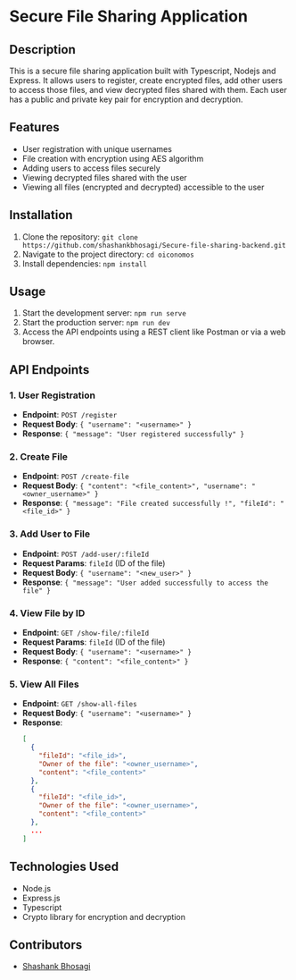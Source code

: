 # Secure File Sharing Application

## Description

This is a secure file sharing application built with Typescript, Nodejs and Express. It allows users to register, create encrypted files, add other users to access those files, and view decrypted files shared with them. Each user has a public and private key pair for encryption and decryption.

## Features

- User registration with unique usernames
- File creation with encryption using AES algorithm
- Adding users to access files securely
- Viewing decrypted files shared with the user
- Viewing all files (encrypted and decrypted) accessible to the user

## Installation

1. Clone the repository: `git clone https://github.com/shashankbhosagi/Secure-file-sharing-backend.git`
2. Navigate to the project directory: `cd oiconomos`
3. Install dependencies: `npm install`

## Usage

1. Start the development server: `npm run serve`
2. Start the production server: `npm run dev`
3. Access the API endpoints using a REST client like Postman or via a web browser.

## API Endpoints

### 1. User Registration

- **Endpoint**: `POST /register`
- **Request Body**: `{ "username": "<username>" }`
- **Response**: `{ "message": "User registered successfully" }`

### 2. Create File

- **Endpoint**: `POST /create-file`
- **Request Body**: `{ "content": "<file_content>", "username": "<owner_username>" }`
- **Response**: `{ "message": "File created successfully !", "fileId": "<file_id>" }`

### 3. Add User to File

- **Endpoint**: `POST /add-user/:fileId`
- **Request Params**: `fileId` (ID of the file)
- **Request Body**: `{ "username": "<new_user>" }`
- **Response**: `{ "message": "User added successfully to access the file" }`

### 4. View File by ID

- **Endpoint**: `GET /show-file/:fileId`
- **Request Params**: `fileId` (ID of the file)
- **Request Body**: `{ "username": "<username>" }`
- **Response**: `{ "content": "<file_content>" }`

### 5. View All Files

- **Endpoint**: `GET /show-all-files`
- **Request Body**: `{ "username": "<username>" }`
- **Response**:
  ```json
  [
    {
      "fileId": "<file_id>",
      "Owner of the file": "<owner_username>",
      "content": "<file_content>"
    },
    {
      "fileId": "<file_id>",
      "Owner of the file": "<owner_username>",
      "content": "<file_content>"
    },
    ...
  ]
  ```

## Technologies Used

- Node.js
- Express.js
- Typescript
- Crypto library for encryption and decryption

## Contributors

- [Shashank Bhosagi](https://github.com/shashankbhosagi)
